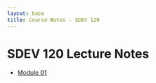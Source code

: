 ```yaml
---
layout: base
title: Course Notes - SDEV 120
---
```


# SDEV 120 Lecture Notes

- [Module 01](m01.md)